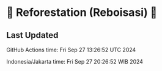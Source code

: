 
# 🌳 Reforestation (Reboisasi) 🌲

## Last Updated

GitHub Actions time: Fri Sep 27 13:26:52 UTC 2024

Indonesia/Jakarta time: Fri Sep 27 20:26:52 WIB 2024
